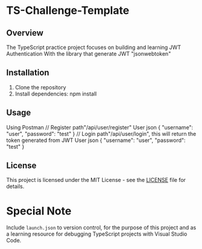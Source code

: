 # TS-Challenge-Template

## Overview
The TypeScript practice project focuses on building and learning JWT Authentication
With the library that generate JWT "jsonwebtoken"

## Installation
1. Clone the repository
2. Install dependencies: npm install

## Usage
Using Postman
// Register path"/api/user/register"
User json
{
    "username": "user",
    "password": "test"
}
// Login path"/api/user/login", this will return the token generated from JWT
User json
{
    "username": "user",
    "password": "test"
}


## License
This project is licensed under the MIT License - see the [LICENSE](LICENSE) file for details.

# Special Note
Include `launch.json` to version control, for the purpose of this project and as a learning resource for debugging TypeScript projects with Visual Studio Code.